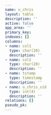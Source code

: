 ```yaml
---
name: u_chris
layout: table
description: ''
active: false
app_area: ''
primary_key: 
indexes: []
columns:
- name: col1
  type: char(20)
  description: ''
- name: col2
  type: char(20)
  description: ''
- name: tstamp
  type: timestamp
  description: ''
- name: u_chris_sid
  type: int(4)
  description: ''
relations: []
pseudo_pk: 
---
```


